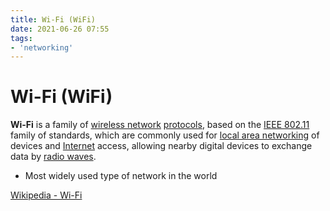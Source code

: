 ```yaml
---
title: Wi-Fi (WiFi)
date: 2021-06-26 07:55
tags:
- 'networking'
---
```


# Wi-Fi (WiFi)

**Wi-Fi** is a family of [wireless network](20210626151541-wireless-network.md) 
[protocols](20210625060856-communication-protocol.md), based on the 
[IEEE 802.11](20210626151826-ieee-80211.md) family of standards, which
are commonly used for [local area networking](20201026125258-lan.md) of
devices and [Internet](20210615063848-internet.md) access, allowing
nearby digital devices to exchange data by 
[radio waves](20210626152043-radio-wave.md). 

* Most widely used type of network in the world

[Wikipedia - Wi-Fi](https://en.wikipedia.org/wiki/Wi-Fi)